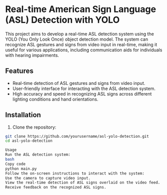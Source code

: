 
# Real-time American Sign Language (ASL) Detection with YOLO

This project aims to develop a real-time ASL detection system using the YOLO (You Only Look Once) object detection model. The system can recognize ASL gestures and signs from video input in real-time, making it useful for various applications, including communication aids for individuals with hearing impairments.

## Features

- Real-time detection of ASL gestures and signs from video input.
- User-friendly interface for interacting with the ASL detection system.
- High accuracy and speed in recognizing ASL signs across different lighting conditions and hand orientations.

## Installation

1. Clone the repository:

```bash
git clone https://github.com/yourusername/asl-yolo-detection.git
cd asl-yolo-detection

Usage
Run the ASL detection system:
bash
Copy code
python main.py
Follow the on-screen instructions to interact with the system:
Use the camera to capture video input.
View the real-time detection of ASL signs overlaid on the video feed.
Receive feedback on the recognized ASL signs.
